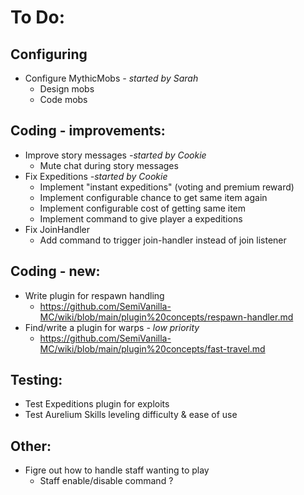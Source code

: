 # To Do:

## Configuring
- Configure MythicMobs _- started by Sarah_
    - Design mobs
    - Code mobs

## Coding - improvements:

- Improve story messages _-started by Cookie_
    - Mute chat during story messages
- Fix Expeditions _-started by Cookie_
    - Implement "instant expeditions" (voting and premium reward)
    - Implement configurable chance to get same item again
    - Implement configurable cost of getting same item
    - Implement command to give player a expeditions
- Fix JoinHandler
    - Add command to trigger join-handler instead of join listener

## Coding - new:
- Write plugin for respawn handling
    - https://github.com/SemiVanilla-MC/wiki/blob/main/plugin%20concepts/respawn-handler.md
- Find/write a plugin for warps _- low priority_
    - https://github.com/SemiVanilla-MC/wiki/blob/main/plugin%20concepts/fast-travel.md

## Testing:

- Test Expeditions plugin for exploits
- Test Aurelium Skills leveling difficulty & ease of use

## Other:

- Figre out how to handle staff wanting to play
    - Staff enable/disable command ?
